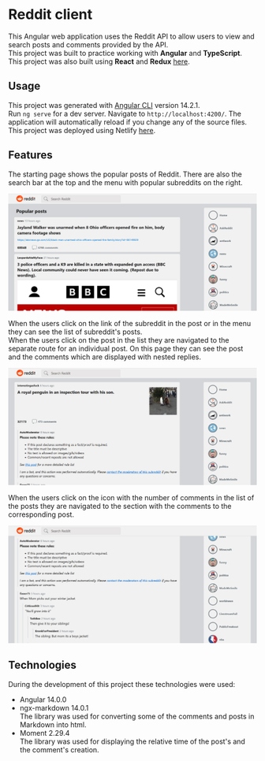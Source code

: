 # Reddit client
This Angular web application uses the Reddit API to allow users to view and search posts and comments provided by the API.\
This project was built to practice working with **Angular** and **TypeScript**.\
This project was also built using **React** and **Redux** [here](https://github.com/makarovangelika/reddit-client).
## Usage
This project was generated with [Angular CLI](https://github.com/angular/angular-cli) version 14.2.1.\
Run `ng serve` for a dev server. Navigate to `http://localhost:4200/`. The application will automatically reload if you change any of the source files.\
This project was deployed using Netlify [here](https://reddit-client-angular.netlify.app/).
## Features
The starting page shows the popular posts of Reddit. There are also the search bar at the top and the menu with popular subreddits on the right.

![The starting page of the project](src/assets/reddit-screenshot.png)

When the users click on the link of the subreddit in the post or in the menu they can see the list of subreddit's posts.\
When the users click on the post in the list they are navigated to the separate route for an individual post. On this page they can see the post and the comments which are displayed with nested replies.

![The page with the post](src/assets/post-screenshot.png)

When the users click on the icon with the number of comments in the list of the posts they are navigated to the section with the comments to the corresponding post.

![Comments to the post](src/assets/comments-screenshot.png)
## Technologies
During the development of this project these technologies were used:
* Angular 14.0.0
* ngx-markdown 14.0.1\
The library was used for converting some of the comments and posts in Markdown into html.
* Moment 2.29.4\
The library was used for displaying the relative time of the post's and the comment's creation.